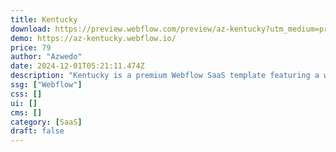 ```yaml
---
title: Kentucky
download: https://preview.webflow.com/preview/az-kentucky?utm_medium=preview_link&utm_source=designer&utm_content=az-kentucky&preview=4b5fa22a7c1216c589d4afb30d0331e8&locale=en&workflow=preview
demo: https://az-kentucky.webflow.io/
price: 79
author: "Azwedo"
date: 2024-12-01T05:21:11.474Z
description: "Kentucky is a premium Webflow SaaS template featuring a white theme, high-quality mockups, light animations, and strong CTAs. Perfect for startups and enterprises, it integrates CMS and e-commerce features to elevate your online presence."
ssg: ["Webflow"]
css: []
ui: []
cms: []
category: [SaaS]
draft: false
---
```

